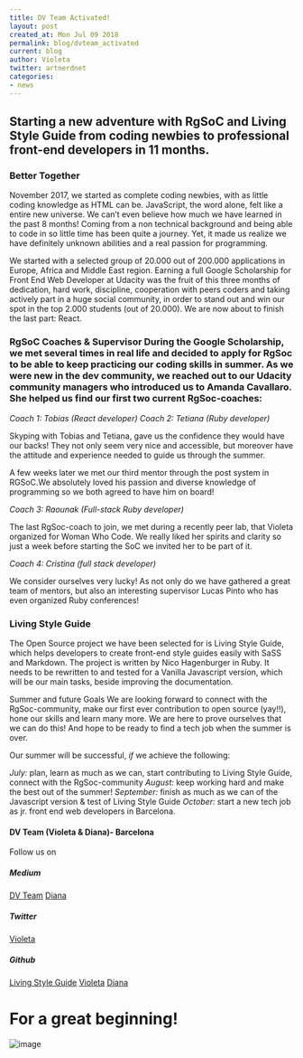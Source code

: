 ```yaml
---
title: DV Team Activated!
layout: post
created_at: Mon Jul 09 2018
permalink: blog/dvteam_activated
current: blog
author: Violeta
twitter: artnerdnet
categories:
- news
---
```


## Starting a new adventure with RgSoC and Living Style Guide from coding newbies to professional front-end developers in 11 months.

### Better Together
November 2017, we started as complete coding newbies, with as little coding knowledge as HTML can be. JavaScript, the word alone, felt like a entire new universe. We can’t even believe how much we have learned in the past 8 months! Coming from a non technical background and being able to code in so little time has been quite a journey. Yet, it made us realize we have definitely unknown abilities and a real passion for programming.

We started with a selected group of 20.000 out of 200.000 applications in Europe, Africa and Middle East region. Earning a full Google Scholarship for Front End Web Developer at Udacity was the fruit of this three months of dedication, hard work, discipline, cooperation with peers coders and taking actively part in a huge social community, in order to stand out and win our spot in the top 2.000 students (out of 20.000). We are now about to finish the last part: React.

### RgSoC Coaches & Supervisor						                                      During the Google Scholarship, we met several times in real life and decided to apply for RgSoc to be able to keep practicing our coding skills in summer. As we were new in the dev community, we reached out to our Udacity community managers who introduced us to Amanda Cavallaro. She helped us find our first two current RgSoc-coaches: 

*Coach 1: Tobias (React developer)* 
*Coach 2: Tetiana (Ruby developer)*

Skyping with Tobias and Tetiana, gave us the confidence they would have our backs! They not only seem very nice and accessible, but moreover have the attitude and experience needed to guide us through the summer.  

A few weeks later we met our third mentor through the post system in RGSoC.We absolutely loved his passion and diverse knowledge of programming so we both agreed to have him on board!

*Coach 3: Raounak (Full-stack Ruby developer)*

The last RgSoc-coach to join, we met during a recently peer lab, that Violeta organized for Woman Who Code. We really liked her spirits and clarity so just a week before starting the SoC we invited her to be part of it. 

*Coach 4: Cristina (full stack developer)*

We consider ourselves very lucky! As not only do we have gathered a great team of mentors, but also an interesting supervisor Lucas Pinto who has even organized Ruby conferences! 

### Living Style Guide
The Open Source project we have been selected for is Living Style Guide, which helps developers to create front-end style guides easily with SaSS and Markdown. The project is written by Nico Hagenburger in Ruby. It needs to be rewritten to and tested for a Vanilla Javascript version, which will be our main tasks, beside improving the documentation. 

Summer and future Goals
We are looking forward to connect with the RgSoc-community, make our first ever contribution to open source (yay!!), hone our skills and learn many more. We are here to prove ourselves that we can do this! And hope to be ready to find a tech job when the summer is over.

Our summer will be successful, _if_ we achieve the following:

*July:* plan, learn as much as we can, start contributing to Living Style Guide, connect with the RgSoc-community
*August:* keep working hard and make the best out of the summer!
*September:* finish as much as we can of the Javascript version & test of Living Style Guide
*October:* start a new tech job as jr. front end web developers in Barcelona.

#### DV Team (Violeta & Diana)- Barcelona

Follow us on

##### Medium
[DV Team](www.medium.com/@dvteam)
[Diana](https://medium.com/@diana.vile)

##### Twitter
[Violeta](www.twitter.com/artnerdnet)

##### Github
[Living Style Guide](https://github.com/livingstyleguide/livingstyleguide)
[Violeta](www.github.com/artnerdnet)
[Diana](www.github.com/dianavile)

# For a great beginning!
![image](https://media.giphy.com/media/WeJeWpUMxpQmk/giphy.gif)
